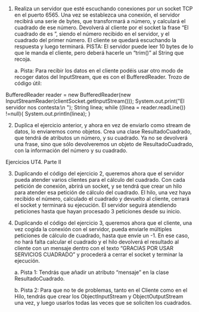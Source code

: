 1. Realiza un servidor que esté escuchando conexiones por un socket TCP en el puerto 6565. Una vez se establezca una
   conexión, el servidor recibirá una serie de bytes, que
   transformará a número, y calculará el cuadrado de ese número. Devolverá al cliente
   por el socket la frase “El cuadrado de <numeroRecibido> es <cuadrado>”, siendo
   <numeroRecibido> el número recibido en el servidor, y <cuadrado> el cuadrado del
   primer número. El cliente se quedará escuchando la respuesta y luego terminará.
   PISTA: El servidor puede leer 10 bytes de lo que le manda el cliente, pero deberá
   hacerle un “trim()” al String que recoja.


   a. Pista: Para recibir los datos en el cliente podéis usar otro modo de recoger
   datos del InputStream, que es con el BufferedReader. Trozo de código útil:


BufferedReader reader = new BufferedReader(new InputStreamReader(clientSocket.getInputStream()));
System.out.print("El servidor nos contesta:\n ");
String linea;
while ((linea = reader.readLine()) !=null){
System.out.println(linea);
}


2. Duplica el ejercicio anterior, y ahora en vez de enviarlo como stream de datos, lo
   enviaremos como objetos. Crea una clase ResultadoCuadrado, que tendrá de atributos
   un número, y su cuadrado. Ya no se devolverá una frase, sino que sólo devolveremos
   un objeto de ResultadoCuadrado, con la información del número y su cuadrado.


Ejercicios UT4. Parte II


3. Duplicando el código del ejercicio 2, queremos ahora que el servidor pueda atender
   varios clientes para el cálculo del cuadrado. Con cada petición de conexión, abrirá un
   socket, y se tendrá que crear un hilo para atender esa petición de cálculo del
   cuadrado. El hilo, una vez haya recibido el número, calculado el cuadrado y devuelto
   al cliente, cerrará el socket y terminará su ejecución. El servidor seguirá atendiendo
   peticiones hasta que hayan procesado 3 peticiones desde su inicio.


4. Duplicando el código del ejercicio 3, queremos ahora que el cliente, una vez cogida la
   conexión con el servidor, pueda enviarle múltiples peticiones de cálculo de cuadrado,
   hasta que envíe un -1. En ese caso, no hará falta calcular el cuadrado y el hilo
   devolverá el resultado al cliente con un mensaje dentro con el texto “GRACIAS POR
   USAR SERVICIOS CUADRADO” y procederá a cerrar el socket y terminar la ejecución.


   a. Pista 1: Tendrás que añadir un atributo “mensaje” en la clase
   ResultadoCuadrado.
   

   b. Pista 2: Para que no te de problemas, tanto en el Cliente como en el Hilo,
   tendrás que crear los ObjectInputStream y ObjectOutputStream una vez, y
   luego usarlos todas las veces que se soliciten los cuadrados.